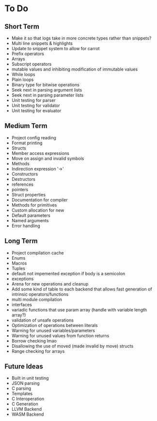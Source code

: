 # To Do

## Short Term
- Make it so that logs take in more concrete types rather than snippets?
- Multi line snippets & highlights
- Update to snippet system to allow for carrot
- Prefix operators
- Arrays
- Subscript operators
- mutable values and inhibiting modification of immutable values
- While loops
- Plain loops
- Binary type for bitwise operations
- Seek next in parsing argument lists
- Seek next in parsing parameter lists
- Unit testing for parser
- Unit testing for validator
- Unit testing for evaluator

## Medium Term
- Project config reading
- Format printing
- Structs
- Member access expressions
- Move on assign and invalid symbols
- Methods
- Indirection expression '->'
- Constructors
- Destructors
- references
- pointers
- Struct properties
- Documentation for compiler
- Methods for primitives
- Custom allocation for new
- Default parameters
- Named arguments
- Error handling

## Long Term
- Project compilation cache
- Enums
- Macros
- Tuples
- default not impemented exception if body is a semicolon
- exceptions
- Arena for new operations and cleanup
- Add some kind of table to each backend that allows fast generation of intrinsic operators/functions
- multi module compilation
- interfaces
- variadic functions that use param array (handle with variable length array?)
- validation of unsafe operations
- Optimization of operations between literals
- Warning for unused variables/parameters
- Warning for unused values from function returns
- Borrow checking lmao
- Disallowing the use of moved (made invalid by move) structs
- Range checking for arrays

## Future Ideas
- Built in unit testing
- JSON parsing
- C parsing
- Templates
- C Interoperation
- C Generation
- LLVM Backend
- WASM Backend
